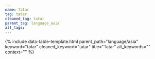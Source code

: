 ```yaml
---
name: Tatar
tag: tatar
cleaned_tag: tatar
parent_tag: language_asia
alt_tags: 
---
```


{% include data-table-template.html 
  parent_path="language/asia" 
  keyword="tatar" 
  cleaned_keyword="tatar" 
  title="Tatar"
  alt_keywords=""
  context=""
%}

